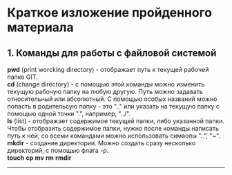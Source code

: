 # Краткое изложение пройденного материала
## 1. Команды для работы с файловой системой
**pwd** (print worcking directory) - отображает путь к текущей рабочей папке GIT.  
**cd** (change directory) - с помощью этой команды можно изменить текущую рабочую папку на любую другую. Путь можно задавать относительный или абсолютный. С помощью особых названий можно попасть в родительсую папку - это ".." или указать на текущую папку с помощью одной точки ".", например, "../".  
**ls** (list) - отображает содержимое текущей папки, либо указанной папки. Чтобы отобразить содержимое папки, нужно после команды написать путь к ней, со всеми командами можно использовать симаолы "..", "~".
**mkdir** - создание директории. Можно создать сразу несколько директорий, с помощью флага *-p*.  
**touch**
**cp**
**mv**
**rm**
**rmdir**
****